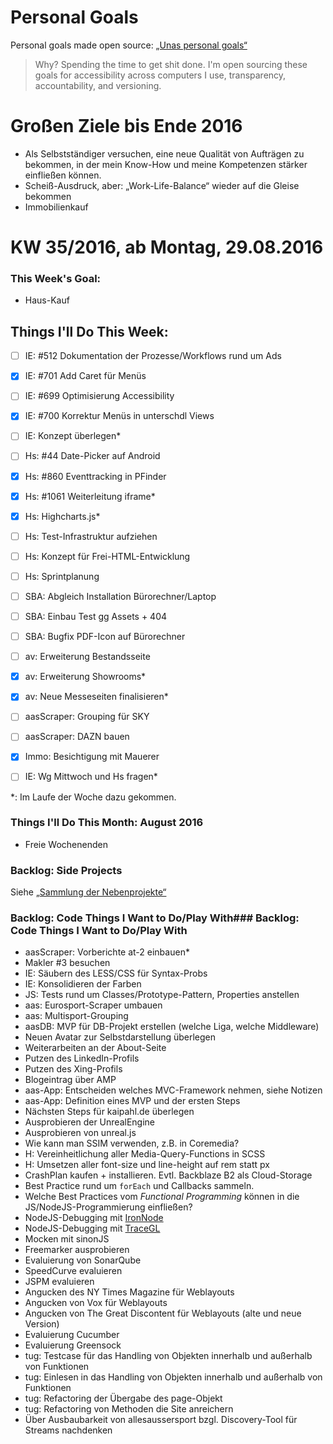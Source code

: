 Personal Goals
==============

Personal goals made open source: [„Unas personal goals“](http://una.im/personal-goals-guide/#=%81)
> Why? Spending the time to get shit done. I'm open sourcing these goals for accessibility across computers I use, transparency, accountability, and versioning.

# Großen Ziele bis Ende 2016
* Als Selbstständiger versuchen, eine neue Qualität von Aufträgen zu bekommen, in der mein Know-How und meine Kompetenzen stärker einfließen können.
* Scheiß-Ausdruck, aber: „Work-Life-Balance“ wieder auf die Gleise bekommen
* Immobilienkauf


# KW 35/2016, ab Montag, 29.08.2016


### This Week's Goal:
* Haus-Kauf



## Things I'll Do This Week:
- [ ] IE: #512 Dokumentation der Prozesse/Workflows rund um Ads
- [x] IE: #701 Add Caret für Menüs
- [ ] IE: #699 Optimisierung Accessibility
- [x] IE: #700 Korrektur Menüs in unterschdl Views
- [ ] IE: Konzept überlegen*

- [ ] Hs: #44 Date-Picker auf Android
- [x] Hs: #860 Eventtracking in PFinder
- [x] Hs: #1061 Weiterleitung iframe*
- [x] Hs: Highcharts.js*
- [ ] Hs: Test-Infrastruktur aufziehen
- [ ] Hs: Konzept für Frei-HTML-Entwicklung
- [ ] Hs: Sprintplanung

- [ ] SBA: Abgleich Installation Bürorechner/Laptop
- [ ] SBA: Einbau Test gg Assets + 404
- [ ] SBA: Bugfix PDF-Icon auf Bürorechner

- [ ] av: Erweiterung Bestandsseite
- [x] av: Erweiterung Showrooms*
- [x] av: Neue Messeseiten finalisieren*
- [ ] aasScraper: Grouping für SKY
- [ ] aasScraper: DAZN bauen
- [x] Immo: Besichtigung mit Mauerer
- [ ] IE: Wg Mittwoch und Hs fragen*


\*: Im Laufe der Woche dazu gekommen.

### Things I'll Do This Month: August 2016
* Freie Wochenenden


### Backlog: Side Projects
Siehe [„Sammlung der Nebenprojekte“](~/Sites/dogfood-personal-goal/recources/pet-projects.md)


### Backlog: Code Things I Want to Do/Play With### Backlog: Code Things I Want to Do/Play With
* aasScraper: Vorberichte at-2 einbauen*
* Makler #3 besuchen
* IE: Säubern des LESS/CSS für Syntax-Probs
* IE: Konsolidieren der Farben
* JS: Tests rund um Classes/Prototype-Pattern, Properties anstellen
* aas: Eurosport-Scraper umbauen
* aas: Multisport-Grouping
* aasDB: MVP für DB-Projekt erstellen (welche Liga, welche Middleware)
* Neuen Avatar zur Selbstdarstellung überlegen
* Weiterarbeiten an der About-Seite
* Putzen des LinkedIn-Profils
* Putzen des Xing-Profils
* Blogeintrag über AMP
* aas-App: Entscheiden welches MVC-Framework nehmen, siehe Notizen
* aas-App: Definition eines MVP und der ersten Steps
* Nächsten Steps für kaipahl.de überlegen
* Ausprobieren der UnrealEngine
* Ausprobieren von unreal.js
* Wie kann man SSIM verwenden, z.B. in Coremedia?
* H: Vereinheitlichung aller Media-Query-Functions in SCSS
* H: Umsetzen aller font-size und line-height auf rem statt px
* CrashPlan kaufen + installieren. Evtl. Backblaze B2 als Cloud-Storage
* Best Practice rund um `forEach` und Callbacks sammeln.
* Welche Best Practices vom _Functional Programming_ können in die JS/NodeJS-Programmierung einfließen?
* NodeJS-Debugging mit [IronNode](http://s-a.github.io/iron-node/)
* NodeJS-Debugging mit [TraceGL](https://github.com/traceglMPL/tracegl)
* Mocken mit sinonJS
* Freemarker ausprobieren
* Evaluierung von SonarQube
* SpeedCurve evaluieren
* JSPM evaluieren
* Angucken des NY Times Magazine für Weblayouts
* Angucken von Vox für Weblayouts
* Angucken von The Great Discontent für Weblayouts (alte und neue Version)
* Evaluierung Cucumber
* Evaluierung Greensock
* tug: Testcase für das Handling von Objekten innerhalb und außerhalb von Funktionen
* tug: Einlesen in das Handling von Objekten innerhalb und außerhalb von Funktionen
* tug: Refactoring der Übergabe des page-Objekt
* tug: Refactoring von Methoden die Site anreichern
* Über Ausbaubarkeit von allesaussersport bzgl. Discovery-Tool für Streams nachdenken


